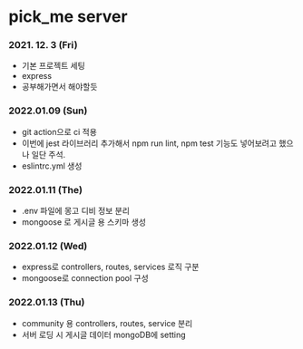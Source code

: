 # pick_me server

### 2021. 12. 3 (Fri)
- 기본 프로젝트 세팅
- express
- 공부해가면서 해야할듯

### 2022.01.09 (Sun)
- git action으로 ci 적용
- 이번에 jest 라이브러리 추가해서 npm run lint, npm test 기능도 넣어보려고 했으나 일단 주석.
- eslintrc.yml 생성

### 2022.01.11 (The)
- .env 파일에 몽고 디비 정보 분리
- mongoose 로 게시글 용 스키마 생성

### 2022.01.12 (Wed)
- express로 controllers, routes, services 로직 구분
- mongoose로 connection pool 구성

### 2022.01.13 (Thu)
- community 용 controllers, routes, service 분리 
- 서버 로딩 시 게시글 데이터 mongoDB에 setting